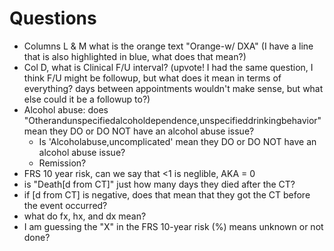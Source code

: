 # Questions
- Columns L & M what is the orange text "Orange-w/ DXA" (I have a line that is also highlighted in blue, what does that mean?)
- Col D, what is Clinical F/U interval? (upvote! I had the same question, I think F/U might be followup, but what does it mean in terms of everything? days between appointments wouldn't make sense, but what else could it be a followup to?)
- Alcohol abuse: does "Otherandunspecifiedalcoholdependence,unspecifieddrinkingbehavior" mean they DO or DO NOT have an alcohol abuse issue?
	- Is 'Alcoholabuse,uncomplicated' mean they DO or DO NOT have an alcohol abuse issue?
	- Remission?
- FRS 10 year risk, can we say that <1 is neglible, AKA = 0
- is "Death[d from CT]" just how many days they died after the CT? 
- if [d from CT] is negative, does that mean that they got the CT before the event occurred?
- what do fx, hx, and dx mean?
- I am guessing the "X" in the FRS 10-year risk (%) means unknown or not done? 
